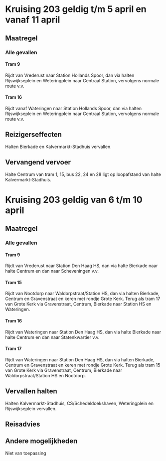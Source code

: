 # Kruising 203 geldig t/m 5 april en vanaf 11 april
## Maatregel
### Alle gevallen

#### Tram 9 
Rijdt van Vrederust naar Station Hollands Spoor, dan via halten Rijswijkseplein en Weteringplein naar Centraal Station, vervolgens normale route v.v.

#### Tram 16
Rijdt vanaf Wateringen naar Station Hollands Spoor, dan via halten Rijswijkseplein en Weteringplein naar Centraal Station, vervolgens normale route v.v.

## Reizigerseffecten
Halten Bierkade en Kalvermarkt-Stadhuis vervallen.

## Vervangend vervoer
Halte Centrum van tram 1, 15, bus 22, 24 en 28 ligt op loopafstand van halte Kalvermarkt-Stadhuis.

# Kruising 203 geldig van 6 t/m 10 april 
## Maatregel
### Alle gevallen

#### Tram 9
Rijdt van Vrederust naar Station Den Haag HS, dan via halte Bierkade naar halte Centrum en dan naar Scheveningen v.v. 

#### Tram 15
Rijdt van Nootdorp naar Waldorpstraat/Station HS, dan via halten Bierkade, Centrum en Gravenstraat en keren met rondje Grote Kerk. Terug als tram 17 van Grote Kerk via Gravenstraat, Centrum, Bierkade naar Station HS en Wateringen. 

#### Tram 16
Rijdt van Wateringen naar Station Den Haag HS, dan via halte Bierkade naar halte Centrum en dan naar Statenkwartier v.v.

#### Tram 17
Rijdt van Wateringen naar Station Den Haag HS, dan via halten Bierkade, Centrum en Gravenstraat en keren met rondje Grote Kerk. Terug als tram 15 van Grote Kerk via Gravenstraat, Centrum, Bierkade naar Waldorpstraat/Station HS en Nootdorp. 

## Vervallen halten
Halten Kalvermarkt-Stadhuis, CS/Schedeldoekshaven, Weteringplein en Rijswijkseplein vervallen.

## Reisadvies

## Andere mogelijkheden
Niet van toepassing

